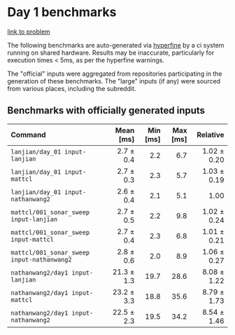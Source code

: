 # Day 1 benchmarks

[link to problem](http://adventofcode.com/2021/day/1)

The following benchmarks are auto-generated via [hyperfine](https://github.com/sharkdp/hyperfine) by a ci system running on shared hardware. Results may be inaccurate, particularly for execution times < 5ms, as per the hyperfine warnings.

The "official" inputs were aggregated from repositories participating in the generation of these benchmarks. The "large" inputs (if any) were sourced from various places, including the subreddit.

## Benchmarks with officially generated inputs
| Command | Mean [ms] | Min [ms] | Max [ms] | Relative |
|:---|---:|---:|---:|---:|
| `lanjian/day_01 input-lanjian` | 2.7 ± 0.4 | 2.2 | 6.7 | 1.02 ± 0.20 |
| `lanjian/day_01 input-mattcl` | 2.7 ± 0.3 | 2.3 | 5.7 | 1.03 ± 0.19 |
| `lanjian/day_01 input-nathanwang2` | 2.6 ± 0.4 | 2.1 | 5.1 | 1.00 |
| `mattcl/001_sonar_sweep input-lanjian` | 2.7 ± 0.5 | 2.2 | 9.8 | 1.02 ± 0.24 |
| `mattcl/001_sonar_sweep input-mattcl` | 2.7 ± 0.4 | 2.3 | 6.8 | 1.01 ± 0.21 |
| `mattcl/001_sonar_sweep input-nathanwang2` | 2.8 ± 0.6 | 2.0 | 8.9 | 1.06 ± 0.27 |
| `nathanwang2/day1 input-lanjian` | 21.3 ± 1.3 | 19.7 | 28.6 | 8.08 ± 1.22 |
| `nathanwang2/day1 input-mattcl` | 23.2 ± 3.3 | 18.8 | 35.6 | 8.79 ± 1.73 |
| `nathanwang2/day1 input-nathanwang2` | 22.5 ± 2.3 | 19.5 | 34.2 | 8.54 ± 1.46 |

